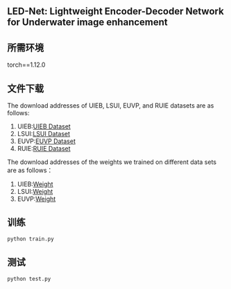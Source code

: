 ## LED-Net: Lightweight Encoder-Decoder Network for Underwater image enhancement

## 所需环境
torch==1.12.0

## 文件下载
The download addresses of UIEB, LSUI, EUVP, and RUIE datasets are as follows:
1. UIEB:[UIEB Dataset](https://li-chongyi.github.io/proj_benchmark.html)
2. LSUI:[LSUI Dataset](https://drive.google.com/file/d/10gD4s12uJxCHcuFdX9Khkv37zzBwNFbL/view)
3. EUVP:[EUVP Dataset](https://drive.google.com/drive/folders/1ZEql33CajGfHHzPe1vFxUFCMcP0YbZb3)
4. RUIE:[RUIE Dataset](https://github.com/dlut-dimt/Realworld-Underwater-Image-Enhancement-RUIE-Benchmark)

The download addresses of the weights we trained on different data sets are as follows：
1. UIEB:[Weight]()
2. LSUI:[Weight]()
3. EUVP:[Weight]()

## 训练
```python
python train.py
```
## 测试
```python
python test.py
```





